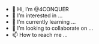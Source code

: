 - 👋 Hi, I’m @4CONQUER
- 👀 I’m interested in ...
- 🌱 I’m currently learning ...
- 💞️ I’m looking to collaborate on ...
- 📫 How to reach me ...

<!---
4CONQUER/4CONQUER is a ✨ special ✨ repository because its `README.md` (this file) appears on your GitHub profile.
You can click the Preview link to take a look at your changes.
--->
